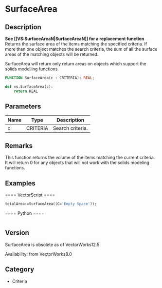 # SurfaceArea

## Description
<b>See [[VS:SurfaceAreaN|SurfaceAreaN]] for a replacement function</b>
Returns the surface area of the items matching the specified criteria. If more than one object matches the search criteria, the sum of all the surface areas of the matching objects will be returned.

SurfaceArea will return only return areas on objects which support the solids modelling functions.

```pascal
FUNCTION SurfaceArea(c : CRITERIA): REAL;
```

```python
def vs.SurfaceArea(c):
    return REAL
```

## Parameters
|Name|Type|Description|
|---|---|---|
|c|CRITERIA|Search criteria.|

## Remarks
This function returns the volume of the items matching the current criteria.  It will return 0 for any objects that will not work with the solids modeling functions.

## Examples
==== VectorScript ====
```pascal
totalArea:=SurfaceArea((C='Empty Space'));
```
==== Python ====
```python

```

## Version
SurfaceArea is obsolete as of VectorWorks12.5<P>


Availability: from VectorWorks8.0

## Category
* Criteria

